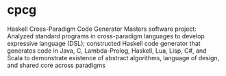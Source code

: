 cpcg
====

Haskell Cross-Paradigm Code Generator
Masters software project: Analyzed standard programs in cross-paradigm languages to develop expressive language (DSL); constructed Haskell code generator that generates code in Java, C, Lambda-Prolog, Haskell, Lua, Lisp, C#, and Scala to demonstrate existence of abstract algorithms, language of design, and shared core across paradigms
